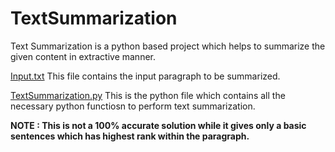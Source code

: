 # TextSummarization
Text Summarization is a python based project which helps to summarize the given content in extractive manner.

[Input.txt](https://github.com/DilumikaNawodya/TextSummarization/blob/main/Input.txt)
This file contains the input paragraph to be summarized.

[TextSummarization.py](https://github.com/DilumikaNawodya/TextSummarization/blob/main/TextSummarization.py)
This is the python file which contains all the necessary python functiosn to perform text summarization.

__NOTE : This is not a 100% accurate solution while it gives only a basic sentences which has highest rank within the paragraph.__
